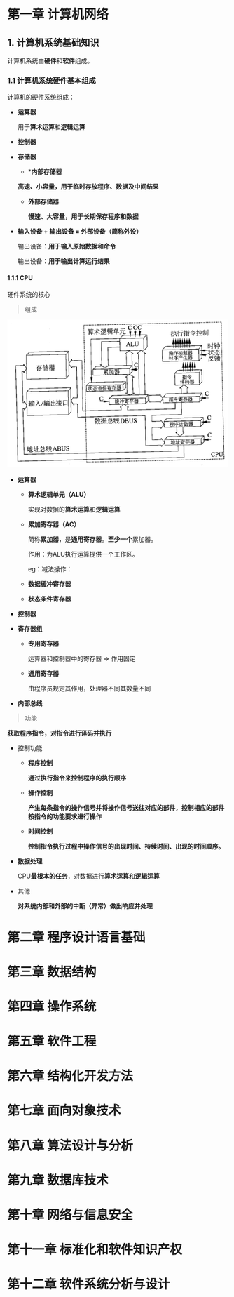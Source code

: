 # 第一章 计算机网络

## 1. 计算机系统基础知识

计算机系统由**硬件**和**软件**组成。

### 1.1 计算机系统硬件基本组成

计算机的硬件系统组成：

* **运算器**

	用于**算术运算**和**逻辑运算**

* **控制器**

* **存储器**

	* ***内部存储器**

    **高速、小容量，用于临时存放程序、数据及中间结果**

  * **外部存储器**

    **慢速、大容量，用于长期保存程序和数据**

* **输入设备 + 输出设备 = 外部设备（简称外设）**

	输出设备：**用于输入原始数据和命令**

	输出设备：**用于输出计算运行结果**



#### 1.1.1 CPU

硬件系统的核心

> 组成

![image-20230419220811306](%E5%9B%BE%E7%89%87/image-20230419220811306.png)

* **运算器**

  * **算术逻辑单元（ALU）**

    实现对数据的**算术运算**和**逻辑运算**

  * **累加寄存器（AC）**

    简称**累加器**，是**通用寄存器**。**至少一个**累加器。

    作用：为ALU执行运算提供一个工作区。

    eg：减法操作：

  * **数据缓冲寄存器**

  * **状态条件寄存器**

* **控制器**

  

* **寄存器组**

  * **专用寄存器**

    运算器和控制器中的寄存器  => 作用固定

  * **通用寄存器**

    由程序员规定其作用，处理器不同其数量不同

    

* **内部总线**



>功能

**获取程序指令，对指令进行译码并执行**

* 控制功能

  * **程序控制**

    **通过执行指令来控制程序的执行顺序**

  * **操作控制**

    **产生每条指令的操作信号并将操作信号送往对应的部件，控制相应的部件按指令的功能要求进行操作**

  * **时间控制**

    **控制指令执行过程中操作信号的出现时间、持续时间、出现的时间顺序。**

* **数据处理**

  CPU**最根本的任务**，对数据进行**算术运算**和**逻辑运算**

* 其他

  **对系统内部和外部的中断（异常）做出响应并处理**









# 第二章 程序设计语言基础







# 第三章 数据结构







# 第四章 操作系统









# 第五章 软件工程









# 第六章 结构化开发方法













# 第七章 面向对象技术









# 第八章 算法设计与分析











# 第九章 数据库技术











# 第十章 网络与信息安全









# 第十一章 标准化和软件知识产权













# 第十二章 软件系统分析与设计











